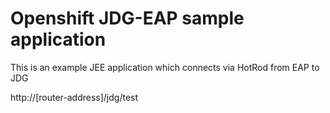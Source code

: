 # Openshift JDG-EAP sample application
This is an example JEE application which connects via HotRod from EAP to JDG

http://[router-address]/jdg/test


